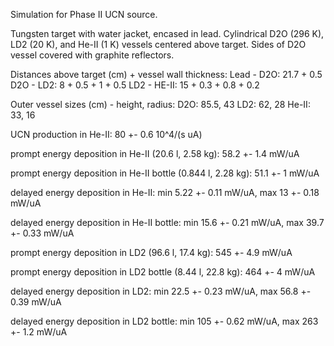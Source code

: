 Simulation for Phase II UCN source.

Tungsten target with water jacket, encased in lead.
Cylindrical D2O (296 K), LD2 (20 K), and He-II (1 K) vessels centered above target.
Sides of D2O vessel covered with graphite reflectors.

Distances above target (cm) + vessel wall thickness:
Lead - D2O: 21.7 + 0.5
D2O - LD2: 8 + 0.5 + 1 + 0.5
LD2 - HE-II: 15 + 0.3 + 0.8 + 0.2

Outer vessel sizes (cm) - height, radius:
D2O: 85.5, 43
LD2: 62, 28
He-II: 33, 16

UCN production in He-II:
80 +- 0.6 10^4/(s uA)

prompt energy deposition in He-II (20.6 l, 2.58 kg):
58.2 +- 1.4 mW/uA

prompt energy deposition in He-II bottle (0.844 l, 2.28 kg):
51.1 +- 1 mW/uA

delayed energy deposition in He-II:
min 5.22 +- 0.11 mW/uA, max 13 +- 0.18 mW/uA

delayed energy deposition in He-II bottle:
min 15.6 +- 0.21 mW/uA, max 39.7 +- 0.33 mW/uA

prompt energy deposition in LD2 (96.6 l, 17.4 kg):
545 +- 4.9 mW/uA

prompt energy deposition in LD2 bottle (8.44 l, 22.8 kg):
464 +- 4 mW/uA

delayed energy deposition in LD2:
min 22.5 +- 0.23 mW/uA, max 56.8 +- 0.39 mW/uA

delayed energy deposition in LD2 bottle:
min 105 +- 0.62 mW/uA, max 263 +- 1.2 mW/uA

